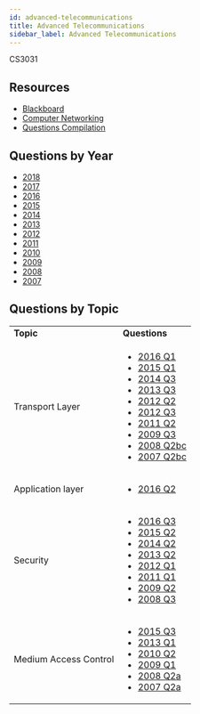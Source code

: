 ```yaml
---
id: advanced-telecommunications
title: Advanced Telecommunications
sidebar_label: Advanced Telecommunications
---
```

CS3031

## Resources

-   [Blackboard](https://mymodule.tcd.ie/)
-   [Computer Networking](http://www.nylxs.com/docs/cmpnet.pdf)
-   [Questions Compilation](https://github.com/nating/personal-notes/blob/master/third-year/advanced-telecommunications/question-compilation.md)

## Questions by Year

-   [2018](https://www.tcd.ie/academicregistry/exams/assets/local/past-papers2018/CS/CS3031-1.PDF)
-   [2017](https://www.tcd.ie/academicregistry/exams/assets/local/past-papers2017/CS/CS3031-1.PDF)
-   [2016](https://www.tcd.ie/academicregistry/exams/assets/local/past-papers2016/CS/CS3031-1.PDF)
-   [2015](https://www.tcd.ie/academicregistry/exams/assets/local/past-papers2015/CS/CS3031-1.PDF)
-   [2014](https://www.tcd.ie/academicregistry/exams/assets/local/past-papers2014/CS/CS30311.pdf)
-   [2013](https://www.tcd.ie/academicregistry/exams/assets/local/past-papers2013/CS/CS30311.pdf)
-   [2012](https://www.tcd.ie/Local/Exam_Papers/2012/XC/XCS30311.pdf)
-   [2011](https://www.tcd.ie/Local/Exam_Papers/2011/XC/XCS30311.pdf)
-   [2010](https://www.tcd.ie/Local/Exam_Papers/2010/XC/XCS30311.pdf)
-   [2009](https://www.tcd.ie/Local/Exam_Papers/2009/XC/XCS3BA331.pdf)
-   [2008](https://www.tcd.ie/Local/Exam_Papers/2008/XC/XCS3BA331.pdf)
-   [2007](https://www.tcd.ie/Local/Exam_Papers/2007/XC/XCS3BA331.pdf)

## Questions by Topic

<table className="examQuestions" width="700px">
    <tbody><tr>
        <td><strong>Topic</strong></td>
        <td><strong>Questions</strong></td>
    </tr>
    <tr>
        <td>Transport Layer</td>
        <td>
            <ul className="questions">
        <li><a href="https://www.tcd.ie/academicregistry/exams/assets/local/past-papers2016/CS/CS3031-1.PDF#page=2">2016 Q1</a></li>
        <li><a href="https://www.tcd.ie/academicregistry/exams/assets/local/past-papers2015/CS/CS3031-1.PDF#page=2">2015 Q1</a></li>
        <li><a href="https://www.tcd.ie/academicregistry/exams/assets/local/past-papers2014/CS/CS30311.pdf#page=5">2014 Q3</a></li>
        <li><a href="https://www.tcd.ie/academicregistry/exams/assets/local/past-papers2013/CS/CS30311.pdf#page=4">2013 Q3</a></li>
        <li><a href="https://www.tcd.ie/Local/Exam_Papers/2012/XC/XCS30311.pdf#page=2&zoom=0,0,500">2012 Q2</a></li>
        <li><a href="https://www.tcd.ie/Local/Exam_Papers/2012/XC/XCS30311.pdf#page=3&zoom=0,0,500">2012 Q3</a></li>
        <li><a href="https://www.tcd.ie/Local/Exam_Papers/2011/XC/XCS30311.pdf#page=2&zoom=0,0,630">2011 Q2</a></li>
        <li><a href="https://www.tcd.ie/Local/Exam_Papers/2009/XC/XCS3BA331.pdf#page=3&zoom=0,0,500">2009 Q3</a></li>
        <li><a href="https://www.tcd.ie/Local/Exam_Papers/2008/XC/XCS3BA331.pdf#page=3">2008 Q2bc</a></li>
        <li><a href="https://www.tcd.ie/Local/Exam_Papers/2007/XC/XCS3BA331.pdf#page=3">2007 Q2bc</a></li>
            </ul>
        </td>
    </tr>
    <tr>
        <td>Application layer</td>
        <td>
            <ul className="questions">
        <li><a href="https://www.tcd.ie/academicregistry/exams/assets/local/past-papers2016/CS/CS3031-1.PDF#page=4">2016 Q2</a></li>
            </ul>
        </td>
    </tr>
    <tr>
        <td>Security</td>
        <td>
            <ul className="questions">
        <li><a href="https://www.tcd.ie/academicregistry/exams/assets/local/past-papers2016/CS/CS3031-1.PDF#page=6">2016 Q3</a></li>
        <li><a href="https://www.tcd.ie/academicregistry/exams/assets/local/past-papers2015/CS/CS3031-1.PDF#page=3&zoom=0,0,400">2015 Q2</a></li>
        <li><a href="https://www.tcd.ie/academicregistry/exams/assets/local/past-papers2014/CS/CS30311.pdf#page=3">2014 Q2</a></li>
        <li><a href="https://www.tcd.ie/academicregistry/exams/assets/local/past-papers2013/CS/CS30311.pdf#page=3">2013 Q2</a></li>
        <li><a href="https://www.tcd.ie/Local/Exam_Papers/2012/XC/XCS30311.pdf#page=2">2012 Q1</a></li>
        <li><a href="https://www.tcd.ie/Local/Exam_Papers/2011/XC/XCS30311.pdf#page=2">2011 Q1</a></li>
        <li><a href="https://www.tcd.ie/Local/Exam_Papers/2009/XC/XCS3BA331.pdf#page=2&zoom=0,0,800">2009 Q2</a></li>
        <li><a href="https://www.tcd.ie/Local/Exam_Papers/2008/XC/XCS3BA331.pdf#page=4&zoom=0,0,300">2008 Q3</a></li>
            </ul>
        </td>
    </tr>
    <tr>
        <td>Medium Access Control</td>
        <td>
            <ul className="questions">
        <li><a href="https://www.tcd.ie/academicregistry/exams/assets/local/past-papers2015/CS/CS3031-1.PDF#page=4&zoom=0,0,500">2015 Q3</a></li>
        <li><a href="https://www.tcd.ie/academicregistry/exams/assets/local/past-papers2013/CS/CS30311.pdf#page=2">2013 Q1</a></li>
        <li><a href="https://www.tcd.ie/Local/Exam_Papers/2011/XC/XCS30311.pdf#page=2&zoom=0,0,600">2010 Q2</a></li>
        <li><a href="https://www.tcd.ie/Local/Exam_Papers/2009/XC/XCS3BA331.pdf#page=2">2009 Q1</a></li>
        <li><a href="https://www.tcd.ie/Local/Exam_Papers/2008/XC/XCS3BA331.pdf#page=3">2008 Q2a</a></li>
        <li><a href="https://www.tcd.ie/Local/Exam_Papers/2007/XC/XCS3BA331.pdf#page=3">2007 Q2a</a></li>
            </ul>
        </td>
    </tr>
</tbody></table>
